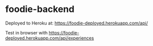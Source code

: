 # foodie-backend

Deployed to Heroku at: https://foodie-deployed.herokuapp.com/api/

Test in browser with https://foodie-deployed.herokuapp.com/api/experiences